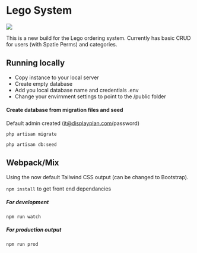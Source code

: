 # Lego System
![](https://img.shields.io/badge/Laravel-8.0-green)

This is a new build for the Lego ordering system. Currently has basic CRUD for users (with Spatie Perms) and categories.

## Running locally

- Copy instance to your local server
- Create empty database
- Add you local database name and credentials .env
- Change your envirnment settings to point to the /public folder

#### Create database from migration files and seed

Default admin created (it@displayplan.com/password)

`php artisan migrate`

`php artisan db:seed`

## Webpack/Mix

Using the now default Tailwind CSS output (can be changed to Bootstrap).

`npm install` to get front end dependancies

##### For development

`npm run watch`

##### For production output

`npm run prod`



